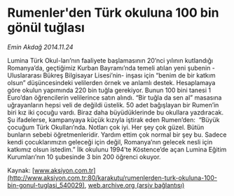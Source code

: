 # Rumenler'den Türk okuluna 100 bin gönül tuğlası

*Emin Akdağ 2014.11.24*

<div class="pNewsDetailMainContent" itemprop="articleBody">
 <p>
  Lumina Türk Okul-ları’nın faaliyete başlamasının 20’nci yılının kutlandığı Romanya’da, geçtiğimiz Kurban Bayramı’nda temeli atılan yeni şubenin -Uluslararası Bükreş Bilgisayar Lisesi’nin- inşası için “benim de bir katkım olsun” düşüncesindeki velilerden örnek ve anlamlı destek. Hesaplamaya göre okulun yapımında 220 bin tuğla gerekiyor. Bunun 100 bini tanesi 1 Euro’dan öğrencilerin velilerince satın alındı. “Bir tuğla da sen al” masasına uğrayanların hepsi veli de değildi üstelik. 50 adet bağışlayan bir Rumen’in biri kız iki çocuğu vardı. Biraz daha büyüdüklerinde bu okullara yazdıracak. Şu ifadelerse, kampanyaya küçük kızıyla iştirak eden Rumen’den:  “Büyük çocuğum Türk Okulları’nda. Notları çok iyi. Her şey çok güzel. Bütün bunların sebebi öğretmenleridir. Yardım ettim çok normal bir şey bu. Sadece kendi çocuklarımızın geleceği için değil, Romanya’nın gelecek nesli için katkımız olsun istedim.” İlk okulunu 1994’te Köstence’de açan Lumina Eğitim Kurumları’nın 10 şubesinde 3 bin 200 öğrenci okuyor.
 </p>
</div>


Kaynak: [www.aksiyon.com.tr](http://www.aksiyon.com.tr:80/karakutu/rumenlerden-turk-okuluna-100-bin-gonul-tuglasi_540029), [web.archive.org (arşiv bağlantısı)](http://web.archive.org/web/20141217175418/http://www.aksiyon.com.tr:80/karakutu/rumenlerden-turk-okuluna-100-bin-gonul-tuglasi_540029)
